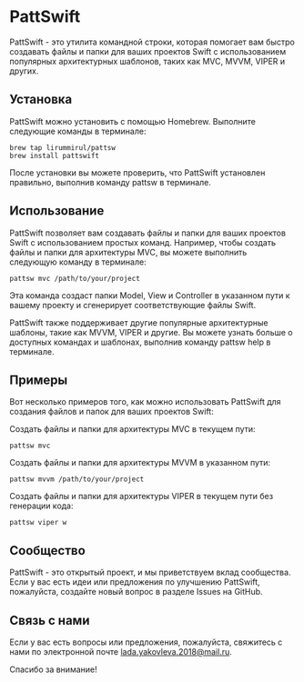 # PattSwift
PattSwift - это утилита командной строки, которая помогает вам быстро создавать файлы и папки для ваших проектов Swift с использованием популярных архитектурных шаблонов, таких как MVC, MVVM, VIPER и других.

## Установка
PattSwift можно установить с помощью Homebrew. Выполните следующие команды в терминале:
```
brew tap lirummirul/pattsw
brew install pattswift
```
После установки вы можете проверить, что PattSwift установлен правильно, выполнив команду pattsw в терминале.

## Использование
PattSwift позволяет вам создавать файлы и папки для ваших проектов Swift с использованием простых команд. Например, чтобы создать файлы и папки для архитектуры MVC, вы можете выполнить следующую команду в терминале:
```
pattsw mvc /path/to/your/project
```
Эта команда создаст папки Model, View и Controller в указанном пути к вашему проекту и сгенерирует соответствующие файлы Swift.

PattSwift также поддерживает другие популярные архитектурные шаблоны, такие как MVVM, VIPER и другие. Вы можете узнать больше о доступных командах и шаблонах, выполнив команду pattsw help в терминале.

## Примеры
Вот несколько примеров того, как можно использовать PattSwift для создания файлов и папок для ваших проектов Swift:

Создать файлы и папки для архитектуры MVC в текущем пути:
```
pattsw mvc
```
Создать файлы и папки для архитектуры MVVM в указанном пути:
```
pattsw mvvm /path/to/your/project
```
Создать файлы и папки для архитектуры VIPER в текущем пути без генерации кода:
```
pattsw viper w
```

## Сообщество
PattSwift - это открытый проект, и мы приветствуем вклад сообщества. Если у вас есть идеи или предложения по улучшению PattSwift, пожалуйста, создайте новый вопрос в разделе Issues на GitHub.

## Связь с нами
Если у вас есть вопросы или предложения, пожалуйста, свяжитесь с нами по электронной почте lada.yakovleva.2018@mail.ru.

Спасибо за внимание!

